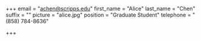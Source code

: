 +++
email = "achen@scripps.edu"
first_name = "Alice"
last_name = "Chen"
suffix = ""
picture = "alice.jpg"
position = "Graduate Student"
telephone = "(858) 784-8636"

+++

